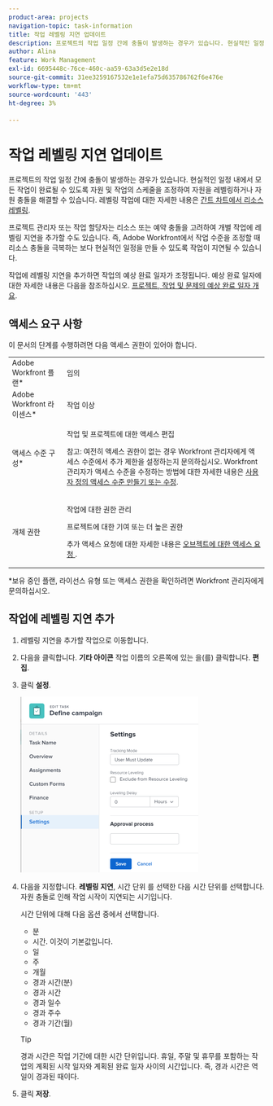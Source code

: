 ```yaml
---
product-area: projects
navigation-topic: task-information
title: 작업 레벨링 지연 업데이트
description: 프로젝트의 작업 일정 간에 충돌이 발생하는 경우가 있습니다. 현실적인 일정 내에서 모든 작업이 완료될 수 있도록 자원 및 작업의 스케줄을 조정하여 자원을 레벨링하거나 자원 충돌을 해결할 수 있습니다. 레벨링 작업에 대한 자세한 내용은 간트 차트에서 리소스 레벨링 을 참조하십시오.
author: Alina
feature: Work Management
exl-id: 6695448c-76ce-460c-aa59-63a3d5e2e18d
source-git-commit: 31ee3259167532e1e1efa75d635786762f6e476e
workflow-type: tm+mt
source-wordcount: '443'
ht-degree: 3%

---
```


# 작업 레벨링 지연 업데이트

프로젝트의 작업 일정 간에 충돌이 발생하는 경우가 있습니다. 현실적인 일정 내에서 모든 작업이 완료될 수 있도록 자원 및 작업의 스케줄을 조정하여 자원을 레벨링하거나 자원 충돌을 해결할 수 있습니다. 레벨링 작업에 대한 자세한 내용은 [간트 차트에서 리소스 레벨링](../../../manage-work/gantt-chart/use-the-gantt-chart/level-resources-in-gantt.md).

프로젝트 관리자 또는 작업 할당자는 리소스 또는 예약 충돌을 고려하여 개별 작업에 레벨링 지연을 추가할 수도 있습니다. 즉, Adobe Workfront에서 작업 수준을 조정할 때 리소스 충돌을 극복하는 보다 현실적인 일정을 만들 수 있도록 작업이 지연될 수 있습니다.

작업에 레벨링 지연을 추가하면 작업의 예상 완료 일자가 조정됩니다. 예상 완료 일자에 대한 자세한 내용은 다음을 참조하십시오. [프로젝트, 작업 및 문제의 예상 완료 일자 개요](../../../manage-work/projects/planning-a-project/project-projected-completion-date.md).

## 액세스 요구 사항

이 문서의 단계를 수행하려면 다음 액세스 권한이 있어야 합니다.

<table style="table-layout:auto"> 
 <col> 
 <col> 
 <tbody> 
  <tr> 
   <td role="rowheader">Adobe Workfront 플랜*</td> 
   <td> <p>임의</p> </td> 
  </tr> 
  <tr> 
   <td role="rowheader">Adobe Workfront 라이센스*</td> 
   <td> <p>작업 이상</p> </td> 
  </tr> 
  <tr> 
   <td role="rowheader">액세스 수준 구성*</td> 
   <td> <p>작업 및 프로젝트에 대한 액세스 편집</p> <p>참고: 여전히 액세스 권한이 없는 경우 Workfront 관리자에게 액세스 수준에서 추가 제한을 설정하는지 문의하십시오. Workfront 관리자가 액세스 수준을 수정하는 방법에 대한 자세한 내용은 <a href="../../../administration-and-setup/add-users/configure-and-grant-access/create-modify-access-levels.md" class="MCXref xref">사용자 정의 액세스 수준 만들기 또는 수정</a>.</p> </td> 
  </tr> 
  <tr> 
   <td role="rowheader">개체 권한</td> 
   <td> <p>작업에 대한 권한 관리 </p> <p>프로젝트에 대한 기여 또는 더 높은 권한</p> <p>추가 액세스 요청에 대한 자세한 내용은 <a href="../../../workfront-basics/grant-and-request-access-to-objects/request-access.md" class="MCXref xref">오브젝트에 대한 액세스 요청 </a>.</p> </td> 
  </tr> 
 </tbody> 
</table>

&#42;보유 중인 플랜, 라이선스 유형 또는 액세스 권한을 확인하려면 Workfront 관리자에게 문의하십시오.

## 작업에 레벨링 지연 추가

1. 레벨링 지연을 추가할 작업으로 이동합니다.
1. 다음을 클릭합니다. **기타 아이콘** 작업 이름의 오른쪽에 있는 을(를) 클릭합니다. **편집**.

1. 클릭 **설정**.

   ![](assets/leveling-delay-edit-task-nwe-350x345.png)

1. 다음을 지정합니다. **레벨링 지연**, 시간 단위 를 선택한 다음 시간 단위를 선택합니다.\
   자원 충돌로 인해 작업 시작이 지연되는 시기입니다.

   시간 단위에 대해 다음 옵션 중에서 선택합니다.

   * 분
   * 시간. 이것이 기본값입니다.
   * 일
   * 주
   * 개월
   * 경과 시간(분)
   * 경과 시간
   * 경과 일수
   * 경과 주수
   * 경과 기간(월)

   >[!TIP]
   >
   >경과 시간은 작업 기간에 대한 시간 단위입니다. 휴일, 주말 및 휴무를 포함하는 작업의 계획된 시작 일자와 계획된 완료 일자 사이의 시간입니다. 즉, 경과 시간은 역일이 경과된 때이다.

1. 클릭 **저장**. 

 
